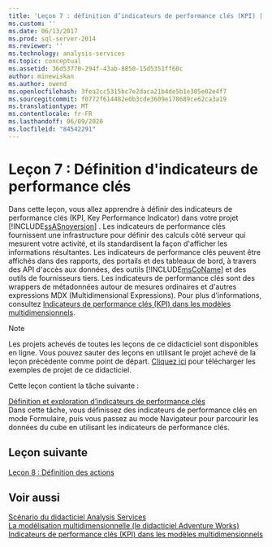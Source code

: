 ```yaml
---
title: 'Leçon 7 : définition d’indicateurs de performance clés (KPI) | Microsoft Docs'
ms.custom: ''
ms.date: 06/13/2017
ms.prod: sql-server-2014
ms.reviewer: ''
ms.technology: analysis-services
ms.topic: conceptual
ms.assetid: 36d53770-294f-43ab-8850-15d5351ff60c
author: minewiskan
ms.author: owend
ms.openlocfilehash: 3fea2cc5315bc7e2daca21b4de5b1e305e02e4f7
ms.sourcegitcommit: f0772f614482e0b3cde3609e178689ce62ca3a19
ms.translationtype: MT
ms.contentlocale: fr-FR
ms.lasthandoff: 06/09/2020
ms.locfileid: "84542291"
---
```

# <a name="lesson-7-defining-key-performance-indicators-kpis"></a>Leçon 7 : Définition d'indicateurs de performance clés
  Dans cette leçon, vous allez apprendre à définir des indicateurs de performance clés (KPI, Key Performance Indicator) dans votre projet [!INCLUDE[ssASnoversion](../includes/ssasnoversion-md.md)] . Les indicateurs de performance clés fournissent une infrastructure pour définir des calculs côté serveur qui mesurent votre activité, et ils standardisent la façon d'afficher les informations résultantes. Les indicateurs de performance clés peuvent être affichés dans des rapports, des portails et des tableaux de bord, à travers des API d'accès aux données, des outils [!INCLUDE[msCoName](../includes/msconame-md.md)] et des outils de fournisseurs tiers. Les indicateurs de performance clés sont des wrappers de métadonnées autour de mesures ordinaires et d'autres expressions MDX (Multidimensional Expressions). Pour plus d’informations, consultez [Indicateurs de performance clés &#40;KPI&#41; dans les modèles multidimensionnels](multidimensional-models/key-performance-indicators-kpis-in-multidimensional-models.md).  
  
> [!NOTE]  
>  Les projets achevés de toutes les leçons de ce didacticiel sont disponibles en ligne. Vous pouvez sauter des leçons en utilisant le projet achevé de la leçon précédente comme point de départ. [Cliquez ici](https://go.microsoft.com/fwlink/?LinkID=221866) pour télécharger les exemples de projet de ce didacticiel.  
  
 Cette leçon contient la tâche suivante :  
  
 [Définition et exploration d’indicateurs de performance clés](lesson-7-1-defining-and-browsing-kpis.md)  
 Dans cette tâche, vous définissez des indicateurs de performance clés en mode Formulaire, puis vous passez au mode Navigateur pour parcourir les données du cube en utilisant les indicateurs de performance clés.  
  
## <a name="next-lesson"></a>Leçon suivante  
 [Leçon 8 : Définition des actions](lesson-8-defining-actions.md)  
  
## <a name="see-also"></a>Voir aussi  
 [Scénario du didacticiel Analysis Services](analysis-services-tutorial-scenario.md)   
 [La modélisation multidimensionnelle &#40;le didacticiel Adventure Works&#41;](multidimensional-modeling-adventure-works-tutorial.md)   
 [Indicateurs de performance clés &#40;KPI&#41; dans les modèles multidimensionnels](multidimensional-models/key-performance-indicators-kpis-in-multidimensional-models.md)  
  
  
